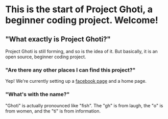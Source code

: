 <html>
<body>
<h1>This is the start of Project Ghoti, a beginner coding project. Welcome!</h1>
<h2>"What exactly is Project Ghoti?"</h2>
<p1>Project Ghoti is still forming, and so is the idea of it. But basically, it is an open source, beginner coding project.</p1>
<h3>"Are there any other places I can find this project?"</h3>
<p2>Yep! We're currently setting up a <a href="https://www.facebook.com/projectghoti">facebook page</a> and a home page.</p2>
<h3>"What's with the name?"</h3>
<p4>"Ghoti" is actually pronounced like "fish". The "gh" is from laugh, the "o" is from women, and the "ti" is from information.</p1>
</body>
</html>

